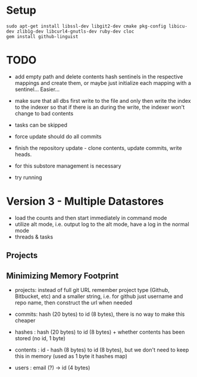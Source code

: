 # Setup

    sudo apt-get install libssl-dev libgit2-dev cmake pkg-config libicu-dev zlib1g-dev libcurl4-gnutls-dev ruby-dev cloc
    gem install github-linguist    



# TODO

- add empty path and delete contents hash sentinels in the respective mappings and create them, or maybe just initialize each mapping with a sentinel... Easier...

- make sure that all dbs first write to the file and only then write the index to the indexer so that if there is an during the write, the indexer won't change to bad contents

- tasks can be skipped
- force update should do all commits

- finish the repository update - clone contents, update commits, write heads. 
- for this substore management is necessary
- try running 

# Version 3 - Multiple Datastores








- load the counts and then start immediately in command mode
- utilize alt mode, i.e. output log to the alt mode, have a log in the normal mode
- threads & tasks

## Projects

## Minimizing Memory Footprint


- projects: instead of full git URL remember project type (Github, Bitbucket, etc) and a smaller string, i.e. for github just username and repo name, then construct the url when needed

- commits: hash (20 bytes) to id (8 bytes), there is no way to make this cheaper

- hashes : hash (20 bytes) to id (8 bytes) + whether contents has been stored (no id, 1 byte)

- contents : id - hash (8 bytes) to id (8 bytes), but we don't need to keep this in memory (used as 1 byte it hashes map)

- users : email (?) -> id (4 bytes)


